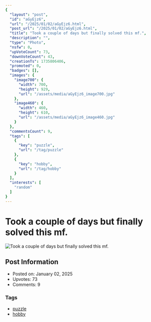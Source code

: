 ```yaml
---
{
  "layout": "post",
  "id": "aGyEjz6",
  "url": "/2025/01/02/aGyEjz6.html",
  "post_url": "/2025/01/02/aGyEjz6.html",
  "title": "Took a couple of days but finally solved this mf.",
  "description": "",
  "type": "Photo",
  "nsfw": 0,
  "upVoteCount": 73,
  "downVoteCount": 43,
  "creationTs": 1735806406,
  "promoted": 0,
  "badges": [],
  "images": {
    "image700": {
      "width": 700,
      "height": 929,
      "url": "/assets/media/aGyEjz6_image700.jpg"
    },
    "image460": {
      "width": 460,
      "height": 610,
      "url": "/assets/media/aGyEjz6_image460.jpg"
    }
  },
  "commentsCount": 9,
  "tags": [
    {
      "key": "puzzle",
      "url": "/tag/puzzle"
    },
    {
      "key": "hobby",
      "url": "/tag/hobby"
    }
  ],
  "interests": [
    "random"
  ]
}
---
```


# Took a couple of days but finally solved this mf.

![Took a couple of days but finally solved this mf.](/assets/media/aGyEjz6_image700.jpg)

## Post Information

- Posted on: January 02, 2025
- Upvotes: 73
- Comments: 9

### Tags

- [puzzle](/tag/puzzle)
- [hobby](/tag/hobby)
